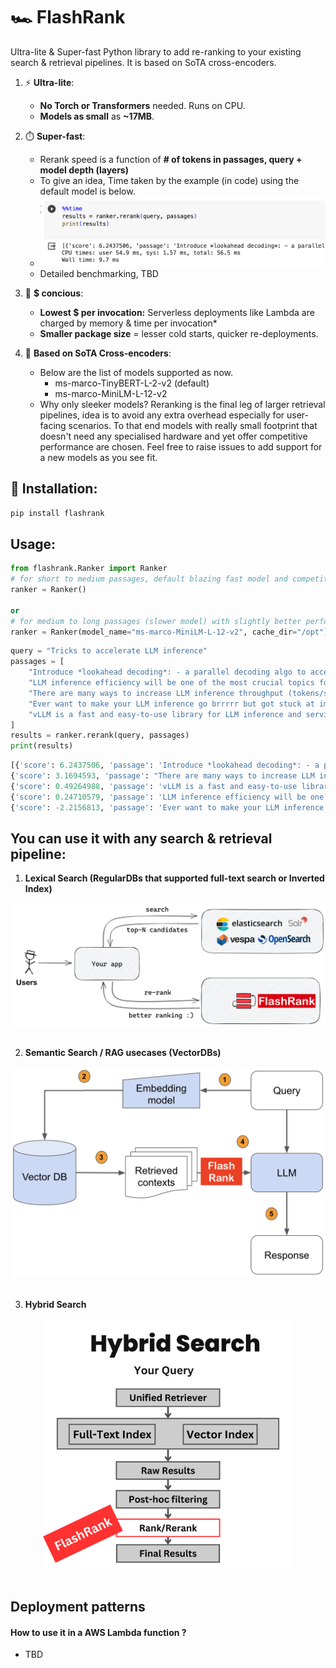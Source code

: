 # 🏎️ FlashRank
Ultra-lite &amp; Super-fast Python library to add re-ranking to your existing search &amp; retrieval pipelines. It is based on SoTA cross-encoders.

1. ⚡ **Ultra-lite**: 
    - **No Torch or Transformers** needed. Runs on CPU.
    - **Models as small** as **~17MB**.
    
2. ⏱️ **Super-fast**:
    - Rerank speed is a function of **# of tokens in passages, query + model depth (layers)**
    - To give an idea, Time taken by the example (in code) using the default model is below.
    - <center><img src="./images/time.png" width=600/></center>
    - Detailed benchmarking, TBD

3. 💸 **$ concious**:
    - **Lowest $ per invocation:** Serverless deployments like Lambda are charged by memory & time per invocation*
    - **Smaller package size** = lesser cold starts, quicker re-deployments.

4. 🎯 **Based on SoTA Cross-encoders**:
    - Below are the list of models supported as now.
        * ms-marco-TinyBERT-L-2-v2 (default)
        * ms-marco-MiniLM-L-12-v2
    - Why only sleeker models? Reranking is the final leg of larger retrieval pipelines, idea is to avoid any extra overhead especially for user-facing scenarios. To that end models with really small footprint that doesn't need any specialised hardware and yet offer competitive performance are chosen. Feel free to raise issues to add support for a new models as you see fit.


## 🚀 Installation:
```python 
pip install flashrank
```

## Usage:
```python
from flashrank.Ranker import Ranker
# for short to medium passages, default blazing fast model and competitive performance.
ranker = Ranker()

or 
# for medium to long passages (slower model) with slightly better performance.
ranker = Ranker(model_name="ms-marco-MiniLM-L-12-v2", cache_dir="/opt")
```

```python
query = "Tricks to accelerate LLM inference"
passages = [
    "Introduce *lookahead decoding*: - a parallel decoding algo to accelerate LLM inference - w/o the need for a draft model or a data store - linearly decreases # decoding steps relative to log(FLOPs) used per decoding step.",
    "LLM inference efficiency will be one of the most crucial topics for both industry and academia, simply because the more efficient you are, the more $$$ you will save. vllm project is a must-read for this direction, and now they have just released the paper",
    "There are many ways to increase LLM inference throughput (tokens/second) and decrease memory footprint, sometimes at the same time. Here are a few methods I’ve found effective when working with Llama 2. These methods are all well-integrated with Hugging Face.  This list is far from exhaustive; some of these techniques can be used in combination with each other and there are plenty of others to try. - Bettertransformer (Optimum Library): Simply call `model.to_bettertransformer()` on your Hugging Face model for a modest improvement in tokens per second.  - Fp4 Mixed-Precision (Bitsandbytes): Requires minimal configuration and dramatically reduces the model's memory footprint.  - AutoGPTQ: Time-consuming but leads to a much smaller model and faster inference. The quantization is a one-time cost that pays off in the long run. ",
    "Ever want to make your LLM inference go brrrrr but got stuck at implementing speculative decoding and finding the suitable draft model? No more pain! Thrilled to unveil Medusa, a simple framework that removes the annoying draft model while getting 2x speedup. ",
    "vLLM is a fast and easy-to-use library for LLM inference and serving. vLLM is fast with: State-of-the-art serving throughput Efficient management of attention key and value memory with PagedAttention Continuous batching of incoming requests Optimized CUDA kernels"
]
results = ranker.rerank(query, passages)
print(results)

```

```python 
[{'score': 6.2437506, 'passage': 'Introduce *lookahead decoding*: - a parallel decoding algo to accelerate LLM inference - w/o the need for a draft model or a data store - linearly decreases # decoding steps relative to log(FLOPs) used per decoding step.'}, 
{'score': 3.1694593, 'passage': "There are many ways to increase LLM inference throughput (tokens/second) and decrease memory footprint, sometimes at the same time. Here are a few methods I’ve found effective when working with Llama 2. These methods are all well-integrated with Hugging Face.  This list is far from exhaustive; some of these techniques can be used in combination with each other and there are plenty of others to try. - Bettertransformer (Optimum Library): Simply call `model.to_bettertransformer()` on your Hugging Face model for a modest improvement in tokens per second.  - Fp4 Mixed-Precision (Bitsandbytes): Requires minimal configuration and dramatically reduces the model's memory footprint.  - AutoGPTQ: Time-consuming but leads to a much smaller model and faster inference. The quantization is a one-time cost that pays off in the long run. "}, 
{'score': 0.49264988, 'passage': 'vLLM is a fast and easy-to-use library for LLM inference and serving. vLLM is fast with: State-of-the-art serving throughput Efficient management of attention key and value memory with PagedAttention Continuous batching of incoming requests Optimized CUDA kernels'}, 
{'score': 0.24710579, 'passage': 'LLM inference efficiency will be one of the most crucial topics for both industry and academia, simply because the more efficient you are, the more $$$ you will save. vllm project is a must-read for this direction, and now they have just released the paper'}, 
{'score': -2.2156813, 'passage': 'Ever want to make your LLM inference go brrrrr but got stuck at implementing speculative decoding and finding the suitable draft model? No more pain! Thrilled to unveil Medusa, a simple framework that removes the annoying draft model while getting 2x speedup. '}]
```

## You can use it with any search & retrieval pipeline:

1. **Lexical Search (RegularDBs that supported full-text search or Inverted Index)**
  <center><img src="./images/lexical_search.png" width=600/></center>

<br/>

2. **Semantic Search / RAG usecases (VectorDBs)**
  <center><img src="./images/vector_search_rag.png" width=600/></center>
<br/>

3. **Hybrid Search**
  <center><img src="./images/hybrid_search.png" width=400/></center>

<br/>

## Deployment patterns
#### How to use it in a AWS Lambda function ?
- TBD